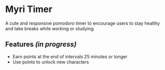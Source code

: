 # Myri Timer
A cute and responsive pomodoro timer to encourage users to stay healthy and take breaks while working or studying.

## Features *(in progress)*
* Earn points at the end of intervals 25 minutes or longer
* Use points to unlock new characters
